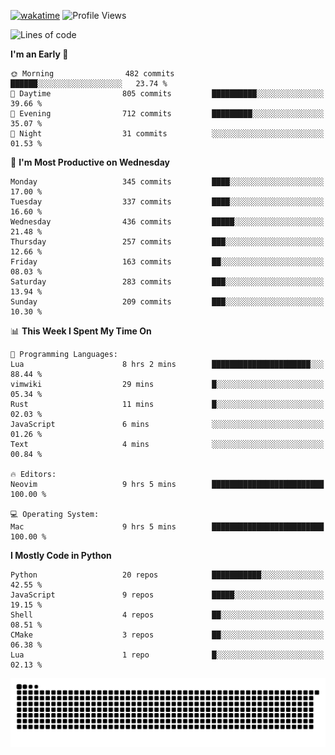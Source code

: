 [![wakatime](https://wakatime.com/badge/user/b920b284-3cde-4cd4-b72e-f7f22d050b16.svg)](https://wakatime.com/@b920b284-3cde-4cd4-b72e-f7f22d050b16)
![Profile Views](http://img.shields.io/badge/Profile%20Views-4586-blue)
<!--START_SECTION:waka-->
![Lines of code](https://img.shields.io/badge/From%20Hello%20World%20I%27ve%20Written-269.2%20thousand%20lines%20of%20code-blue)

**I'm an Early 🐤** 

```text
🌞 Morning                482 commits         ██████░░░░░░░░░░░░░░░░░░░   23.74 % 
🌆 Daytime                805 commits         ██████████░░░░░░░░░░░░░░░   39.66 % 
🌃 Evening                712 commits         █████████░░░░░░░░░░░░░░░░   35.07 % 
🌙 Night                  31 commits          ░░░░░░░░░░░░░░░░░░░░░░░░░   01.53 % 
```
📅 **I'm Most Productive on Wednesday** 

```text
Monday                   345 commits         ████░░░░░░░░░░░░░░░░░░░░░   17.00 % 
Tuesday                  337 commits         ████░░░░░░░░░░░░░░░░░░░░░   16.60 % 
Wednesday                436 commits         █████░░░░░░░░░░░░░░░░░░░░   21.48 % 
Thursday                 257 commits         ███░░░░░░░░░░░░░░░░░░░░░░   12.66 % 
Friday                   163 commits         ██░░░░░░░░░░░░░░░░░░░░░░░   08.03 % 
Saturday                 283 commits         ███░░░░░░░░░░░░░░░░░░░░░░   13.94 % 
Sunday                   209 commits         ███░░░░░░░░░░░░░░░░░░░░░░   10.30 % 
```


📊 **This Week I Spent My Time On** 

```text
💬 Programming Languages: 
Lua                      8 hrs 2 mins        ██████████████████████░░░   88.44 % 
vimwiki                  29 mins             █░░░░░░░░░░░░░░░░░░░░░░░░   05.34 % 
Rust                     11 mins             █░░░░░░░░░░░░░░░░░░░░░░░░   02.03 % 
JavaScript               6 mins              ░░░░░░░░░░░░░░░░░░░░░░░░░   01.26 % 
Text                     4 mins              ░░░░░░░░░░░░░░░░░░░░░░░░░   00.84 % 

🔥 Editors: 
Neovim                   9 hrs 5 mins        █████████████████████████   100.00 % 

💻 Operating System: 
Mac                      9 hrs 5 mins        █████████████████████████   100.00 % 
```

**I Mostly Code in Python** 

```text
Python                   20 repos            ███████████░░░░░░░░░░░░░░   42.55 % 
JavaScript               9 repos             █████░░░░░░░░░░░░░░░░░░░░   19.15 % 
Shell                    4 repos             ██░░░░░░░░░░░░░░░░░░░░░░░   08.51 % 
CMake                    3 repos             ██░░░░░░░░░░░░░░░░░░░░░░░   06.38 % 
Lua                      1 repo              █░░░░░░░░░░░░░░░░░░░░░░░░   02.13 % 
```




<!--END_SECTION:waka-->
![Snake animation](https://raw.githubusercontent.com/timmypidashev/timmypidashev/main/commits.svg)
